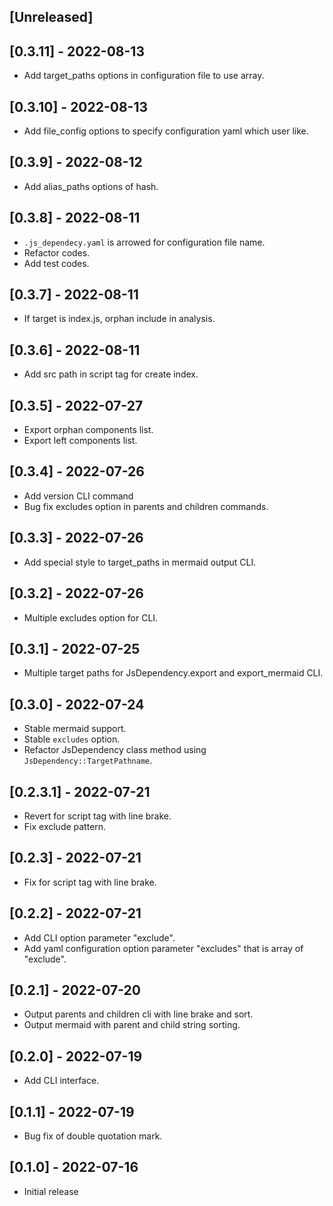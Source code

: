 ## [Unreleased]

## [0.3.11] - 2022-08-13

- Add target_paths options in configuration file to use array.

## [0.3.10] - 2022-08-13

- Add file_config options to specify configuration yaml which user like.

## [0.3.9] - 2022-08-12

- Add alias_paths options of hash.

## [0.3.8] - 2022-08-11

- `.js_dependecy.yaml` is arrowed for configuration file name.
- Refactor codes.
- Add test codes.

## [0.3.7] - 2022-08-11

- If target is index.js, orphan include in analysis.

## [0.3.6] - 2022-08-11

- Add src path in script tag for create index.

## [0.3.5] - 2022-07-27

- Export orphan components list.
- Export left components list.

## [0.3.4] - 2022-07-26

- Add version CLI command
- Bug fix excludes option in parents and children commands.

## [0.3.3] - 2022-07-26

- Add special style to target_paths in mermaid output CLI.

## [0.3.2] - 2022-07-26

- Multiple excludes option for CLI.

## [0.3.1] - 2022-07-25

- Multiple target paths for JsDependency.export and export_mermaid CLI.

## [0.3.0] - 2022-07-24

- Stable mermaid support.
- Stable `excludes` option.
- Refactor JsDependency class method using `JsDependency::TargetPathname`.

## [0.2.3.1] - 2022-07-21

- Revert for script tag with line brake.
- Fix exclude pattern.

## [0.2.3] - 2022-07-21

- Fix for script tag with line brake.

## [0.2.2] - 2022-07-21

- Add CLI option parameter "exclude".
- Add yaml configuration option parameter "excludes" that is array of "exclude".

## [0.2.1] - 2022-07-20

- Output parents and children cli with line brake and sort.
- Output mermaid with parent and child string sorting.

## [0.2.0] - 2022-07-19

- Add CLI interface.

## [0.1.1] - 2022-07-19

- Bug fix of double quotation mark.

## [0.1.0] - 2022-07-16

- Initial release

